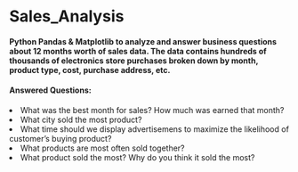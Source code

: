 # Sales_Analysis

<h4>Python Pandas & Matplotlib to analyze and answer business questions about 12 months worth of sales data. The data contains hundreds of thousands of electronics store purchases broken down by month, product type, cost, purchase address, etc.</h4>

<h4>Answered Questions:</h4>
<li>
  What was the best month for sales? How much was earned that month?
</li>
<li>
  What city sold the most product?
</li>
<li>
  What time should we display advertisemens to maximize the likelihood of customer’s buying product?
</li>
<li>
  What products are most often sold together?
</li>
<li>
  What product sold the most? Why do you think it sold the most?
</li>
